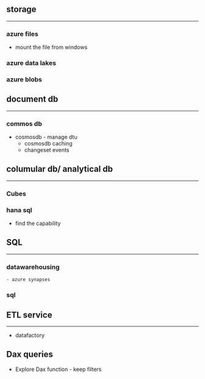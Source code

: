 
## storage
---
### azure files
- mount the file from windows

### azure data lakes

### azure blobs

## document db
---
### commos db 
- cosmosdb - manage dtu
    - cosmosdb caching
    - changeset events

## columular db/ analytical db
----
### Cubes


### hana sql
 - find the capability 
## SQL 
---
 ### datawarehousing
    - azure synapses
 ### sql  
## ETL service
---
- datafactory

## Dax queries
- Explore Dax function - keep filters
